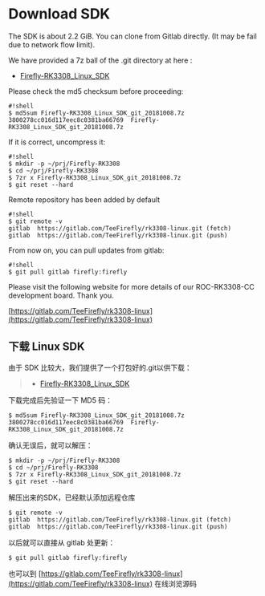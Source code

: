 # Download SDK #
The SDK is about 2.2 GiB. You can clone from Gitlab directly. (It may be fail due to network flow limit).

We have provided a 7z ball of the .git directory at here :

* [Firefly-RK3308_Linux_SDK](http://www.t-firefly.com/doc/download/55.html#other_165)

Please check the md5 checksum before proceeding:
```
#!shell
$ md5sum Firefly-RK3308_Linux_SDK_git_20181008.7z
3800278cc016d117eec8c0381ba66769  Firefly-RK3308_Linux_SDK_git_20181008.7z
```

If it is correct, uncompress it:
```
#!shell
$ mkdir -p ~/prj/Firefly-RK3308
$ cd ~/prj/Firefly-RK3308
$ 7zr x Firefly-RK3308_Linux_SDK_git_20181008.7z
$ git reset --hard
```

Remote repository has been added by default
```
#!shell
$ git remote -v
gitlab	https://gitlab.com/TeeFirefly/rk3308-linux.git (fetch)
gitlab	https://gitlab.com/TeeFirefly/rk3308-linux.git (push)
```

From now on, you can pull updates from gitlab:
```
#!shell
$ git pull gitlab firefly:firefly
```

Please visit the following website for more details of our ROC-RK3308-CC development board. Thank you.

  [https://gitlab.com/TeeFirefly/rk3308-linux](https://gitlab.com/TeeFirefly/rk3308-linux) 

## 下载 Linux SDK

由于 SDK 比较大，我们提供了一个打包好的.git以供下载：

> * [Firefly-RK3308_Linux_SDK](http://www.t-firefly.com/doc/download/55.html#other_165)

下载完成后先验证一下 MD5 码：   
```shell
$ md5sum Firefly-RK3308_Linux_SDK_git_20181008.7z
3800278cc016d117eec8c0381ba66769  Firefly-RK3308_Linux_SDK_git_20181008.7z
```

确认无误后，就可以解压：   
```shell
$ mkdir -p ~/prj/Firefly-RK3308
$ cd ~/prj/Firefly-RK3308
$ 7zr x Firefly-RK3308_Linux_SDK_git_20181008.7z
$ git reset --hard
```

解压出来的SDK，已经默认添加远程仓库
```shell
$ git remote -v
gitlab	https://gitlab.com/TeeFirefly/rk3308-linux.git (fetch)
gitlab	https://gitlab.com/TeeFirefly/rk3308-linux.git (push)
```

以后就可以直接从 gitlab 处更新：   
```shell
$ git pull gitlab firefly:firefly
```

也可以到 [https://gitlab.com/TeeFirefly/rk3308-linux](https://gitlab.com/TeeFirefly/rk3308-linux) 在线浏览源码
